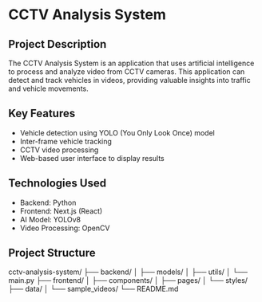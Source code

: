 # CCTV Analysis System

## Project Description

The CCTV Analysis System is an application that uses artificial intelligence to process and analyze video from CCTV cameras. This application can detect and track vehicles in videos, providing valuable insights into traffic and vehicle movements.

## Key Features

- Vehicle detection using YOLO (You Only Look Once) model
- Inter-frame vehicle tracking
- CCTV video processing
- Web-based user interface to display results

## Technologies Used

- Backend: Python
- Frontend: Next.js (React)
- AI Model: YOLOv8
- Video Processing: OpenCV

## Project Structure
cctv-analysis-system/
├── backend/
│ ├── models/
│ ├── utils/
│ └── main.py
├── frontend/
│ ├── components/
│ ├── pages/
│ └── styles/
├── data/
│ └── sample_videos/
└── README.md